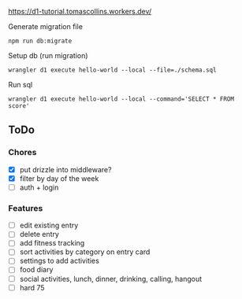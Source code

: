 https://d1-tutorial.tomascollins.workers.dev/

Generate migration file
```
npm run db:migrate
```

Setup db (run migration)
```
wrangler d1 execute hello-world --local --file=./schema.sql
```

Run sql
```
wrangler d1 execute hello-world --local --command='SELECT * FROM score'
```

## ToDo

### Chores
- [x] put drizzle into middleware?
- [x] filter by day of the week
- [ ] auth + login

### Features
- [ ] edit existing entry
- [ ] delete entry
- [ ] add fitness tracking
- [ ] sort activities by category on entry card
- [ ] settings to add activities
- [ ] food diary
- [ ] social activities, lunch, dinner, drinking, calling, hangout
- [ ] hard 75

